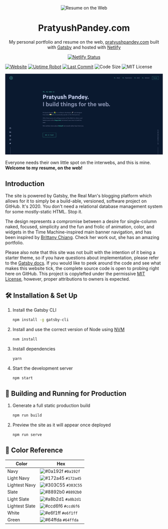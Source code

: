 <div align="center">
  <img src="https://i.imgur.com/OtNqaaO.png" alt="Resume on the Web" width="400px" />
</div>
<h1 align="center">
  PratyushPandey.com
</h1>
<p align="center">
  My personal portfolio and resume on the web, <a href="https://pratyushpandey.netlify.app/" target="_blank">pratyushpandey.com</a> built with <a href="https://www.gatsbyjs.org/" target="_blank">Gatsby</a> and hosted with <a href="https://www.netlify.com/" target="_blank">Netlify</a>
</p>

<p align="center">
  <a href="https://app.netlify.com/sites/yashpandey4/deploys" target="_blank">
    <img src="https://api.netlify.com/api/v1/badges/1963b488-7b78-48c9-9e2d-6fb5e47ab3af/deploy-status" alt="Netlify Status" />
  </a>
</p>

[![Website](https://img.shields.io/website-up-down-green-red/http/amruthpillai.com.svg)](https://pratyushpandey.netlify.app/)
[![Uptime Robot](https://img.shields.io/uptimerobot/ratio/m781987043-24c5463b2c0e80a630682bd0.svg?style=flat)](https://pratyushpandey.netlify.app/)
[![Last Commit](https://img.shields.io/github/last-commit/amruthpillai/resumeontheweb-angular.svg?style=flat)](https://pratyushpandey.netlify.app/)
![Code Size](https://img.shields.io/github/languages/code-size/amruthpillai/resumeontheweb-gatsby.svg?style=flat)
![MIT License](https://img.shields.io/github/license/amruthpillai/resumeontheweb-gatsby.svg?style=flat)


![demo](https://raw.githubusercontent.com/Yashpandey4/personal-website/master/src/images/demo.png)

Everyone needs their own little spot on the interwebs, and this is mine.  
**Welcome to my resume, on the web!**

## Introduction

The site is powered by Gatsby, the Real Man's blogging platform which allows for it to simply be a build-able, versioned, software project on GitHub. It's 2020. You don't need a relational database management system for some mostly-static HTML. Stop it.

The design represents a compromise between a desire for single-column naked, focused, simplicity and the fun and frolic of animation, color, and widgets in the Time Machine-inspired main banner navigation, and has been inspired by [Brittany Chiang](https://github.com/bchiang7). Check her work out, she has an amazing portfolio.

Please also note that this site was not built with the intention of it being a starter theme, so if you have questions about implementation, please refer to the [Gatsby docs](https://www.gatsbyjs.org/docs/). If you would like to peek around the code and see what makes this website tick, the complete source code is open to probing right here on GitHub. This project is copylefted under the permissive [MIT License](https://github.com/Yashpandey4/personal-website/blob/master/LICENSE), however, proper attributions to owners is expected.

## 🛠 Installation & Set Up

1. Install the Gatsby CLI

   ```sh
   npm install -g gatsby-cli
   ```

2. Install and use the correct version of Node using [NVM](https://github.com/nvm-sh/nvm)

   ```sh
   nvm install
   ```

3. Install dependencies

   ```sh
   yarn
   ```

4. Start the development server

   ```sh
   npm start
   ```

## 🚀 Building and Running for Production

1. Generate a full static production build

   ```sh
   npm run build
   ```

1. Preview the site as it will appear once deployed

   ```sh
   npm run serve
   ```

## 🎨 Color Reference

| Color          | Hex                                                                |
| -------------- | ------------------------------------------------------------------ |
| Navy           | ![#0a192f](https://via.placeholder.com/10/0a192f?text=+) `#0a192f` |
| Light Navy     | ![#172a45](https://via.placeholder.com/10/0a192f?text=+) `#172a45` |
| Lightest Navy  | ![#303C55](https://via.placeholder.com/10/303C55?text=+) `#303C55` |
| Slate          | ![#8892b0](https://via.placeholder.com/10/8892b0?text=+) `#8892b0` |
| Light Slate    | ![#a8b2d1](https://via.placeholder.com/10/a8b2d1?text=+) `#a8b2d1` |
| Lightest Slate | ![#ccd6f6](https://via.placeholder.com/10/ccd6f6?text=+) `#ccd6f6` |
| White          | ![#e6f1ff](https://via.placeholder.com/10/e6f1ff?text=+) `#e6f1ff` |
| Green          | ![#64ffda](https://via.placeholder.com/10/64ffda?text=+) `#64ffda` |
